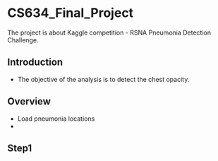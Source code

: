 # CS634_Final_Project
The project is about Kaggle competition - RSNA Pneumonia Detection Challenge. 

## Introduction
- The objective of the analysis is to detect the chest opacity. 

## Overview
- Load pneumonia locations
- 

## Step1


